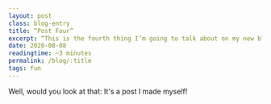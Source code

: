 ```yaml
---
layout: post
class: blog-entry
title: “Post Four”
excerpt: “This is the fourth thing I’m going to talk about on my new blog!”
date: 2020-08-08
readingtime: ~3 minutes
permalink: /blog/:title
tags: fun
---
```


Well, would you look at that: It's a post I made myself!
